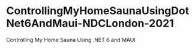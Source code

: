 # ControllingMyHomeSaunaUsingDotNet6AndMaui-NDCLondon-2021
Controlling My Home Sauna Using .NET 6 and MAUI
